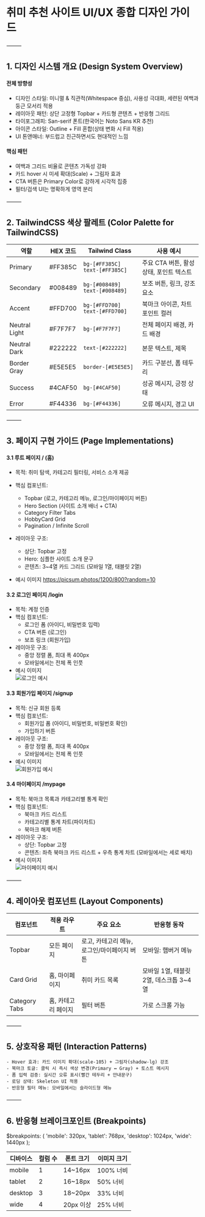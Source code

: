 # 취미 추천 사이트 UI/UX 종합 디자인 가이드

⸻

## 1. 디자인 시스템 개요 (Design System Overview)

#### 전체 방향성
- 디자인 스타일: 미니멀 & 직관적(Whitespace 중심), 사용성 극대화, 세련된 여백과 둥근 모서리 적용
- 레이아웃 패턴: 상단 고정형 Topbar + 카드형 콘텐츠 + 반응형 그리드
- 타이포그래피: San-serif 폰트(한국어는 Noto Sans KR 추천)
- 아이콘 스타일: Outline + Fill 혼합(상태 변화 시 Fill 적용)
- UI 톤앤매너: 부드럽고 친근하면서도 현대적인 느낌

#### 핵심 패턴
- 여백과 그리드 비율로 콘텐츠 가독성 강화
- 카드 hover 시 미세 확대(Scale) + 그림자 효과
- CTA 버튼은 Primary Color로 강하게 시각적 집중
- 필터/검색 UI는 명확하게 영역 분리

⸻

## 2. TailwindCSS 색상 팔레트 (Color Palette for TailwindCSS)

| 역할          | HEX 코드 | Tailwind Class                         | 사용 예시                                |
|---------------|----------|----------------------------------------|------------------------------------------|
| Primary       | #FF385C  | `bg-[#FF385C]` `text-[#FF385C]`        | 주요 CTA 버튼, 활성 상태, 포인트 텍스트 |
| Secondary     | #008489  | `bg-[#008489]` `text-[#008489]`        | 보조 버튼, 링크, 강조 요소              |
| Accent        | #FFD700  | `bg-[#FFD700]` `text-[#FFD700]`        | 북마크 아이콘, 차트 포인트 컬러          |
| Neutral Light | #F7F7F7  | `bg-[#F7F7F7]`                         | 전체 페이지 배경, 카드 배경             |
| Neutral Dark  | #222222  | `text-[#222222]`                       | 본문 텍스트, 제목                       |
| Border Gray   | #E5E5E5  | `border-[#E5E5E5]`                     | 카드 구분선, 폼 테두리                  |
| Success       | #4CAF50  | `bg-[#4CAF50]`                         | 성공 메시지, 긍정 상태                  |
| Error         | #F44336  | `bg-[#F44336]`                         | 오류 메시지, 경고 UI                    |


⸻

## 3. 페이지 구현 가이드 (Page Implementations)

#### 3.1 루트 페이지 / (홈)

- 목적: 취미 탐색, 카테고리 필터링, 서비스 소개 제공
- 핵심 컴포넌트:
	- Topbar (로고, 카테고리 메뉴, 로그인/마이페이지 버튼)
	- Hero Section (사이트 소개 배너 + CTA)
	- Category Filter Tabs
	- HobbyCard Grid
	- Pagination / Infinite Scroll

- 레이아웃 구조:
	- 상단: Topbar 고정
	- Hero: 심플한 사이트 소개 문구
	- 콘텐츠: 3~4열 카드 그리드 (모바일 1열, 태블릿 2열)

- 예시 이미지
https://picsum.photos/1200/800?random=10

#### 3.2 로그인 페이지 /login

- 목적: 계정 인증
- 핵심 컴포넌트:
  - 로그인 폼 (아이디, 비밀번호 입력)
  - CTA 버튼 (로그인)
  - 보조 링크 (회원가입)
- 레이아웃 구조:
  - 중앙 정렬 폼, 최대 폭 400px
  - 모바일에서는 전체 폭 인풋
- 예시 이미지  
  ![로그인 예시](https://picsum.photos/1200/800?random=20)

#### 3.3 회원가입 페이지 /signup

- 목적: 신규 회원 등록
- 핵심 컴포넌트:
  - 회원가입 폼 (아이디, 비밀번호, 비밀번호 확인)
  - 가입하기 버튼
- 레이아웃 구조:
  - 중앙 정렬 폼, 최대 폭 400px
  - 모바일에서는 전체 폭 인풋
- 예시 이미지  
  ![회원가입 예시](https://picsum.photos/1200/800?random=21)

#### 3.4 마이페이지 /mypage

- 목적: 북마크 목록과 카테고리별 통계 확인
- 핵심 컴포넌트:
  - 북마크 카드 리스트
  - 카테고리별 통계 차트(파이차트)
  - 북마크 해제 버튼
- 레이아웃 구조:
  - 상단: Topbar 고정
  - 콘텐츠: 좌측 북마크 카드 리스트 + 우측 통계 차트 (모바일에서는 세로 배치)
- 예시 이미지  
  ![마이페이지 예시](https://picsum.photos/1200/800?random=11)


⸻

## 4. 레이아웃 컴포넌트 (Layout Components)

| 컴포넌트       | 적용 라우트     | 주요 요소                              | 반응형 동작                          |
|----------------|----------------|---------------------------------------|--------------------------------------|
| Topbar         | 모든 페이지     | 로고, 카테고리 메뉴, 로그인/마이페이지 버튼 | 모바일: 햄버거 메뉴                   |
| Card Grid      | 홈, 마이페이지 | 취미 카드 목록                         | 모바일 1열, 태블릿 2열, 데스크톱 3~4열 |
| Category Tabs  | 홈, 카테고리 페이지 | 필터 버튼                           | 가로 스크롤 가능                      |


⸻

## 5. 상호작용 패턴 (Interaction Patterns)
	- Hover 효과: 카드 이미지 확대(scale-105) + 그림자(shadow-lg) 강조
	- 북마크 토글: 클릭 시 즉시 색상 변경(Primary ↔ Gray) + 토스트 메시지
	- 폼 입력 검증: 실시간 오류 표시(빨간 테두리 + 안내문구)
	- 로딩 상태: Skeleton UI 적용
	- 반응형 필터 메뉴: 모바일에서는 슬라이드형 메뉴

⸻

## 6. 반응형 브레이크포인트 (Breakpoints)

$breakpoints: (
  'mobile': 320px,
  'tablet': 768px,
  'desktop': 1024px,
  'wide': 1440px
);

| 디바이스 | 컬럼 수 | 폰트 크기  | 이미지 크기  |
|----------|---------|------------|--------------|
| mobile   | 1       | 14~16px    | 100% 너비    |
| tablet   | 2       | 16~18px    | 50% 너비     |
| desktop  | 3       | 18~20px    | 33% 너비     |
| wide     | 4       | 20px 이상  | 25% 너비     |


